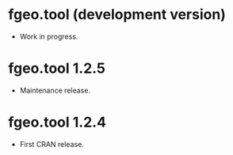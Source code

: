 # fgeo.tool (development version)

* Work in progress.

# fgeo.tool 1.2.5

* Maintenance release.

# fgeo.tool 1.2.4

* First CRAN release.
